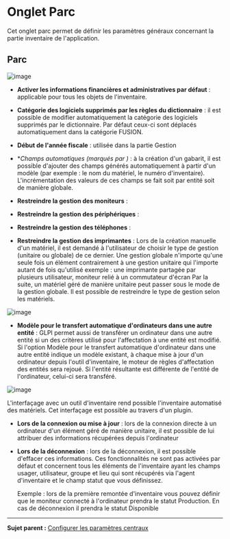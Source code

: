 Onglet Parc
===========

Cet onglet parc permet de définir les paramètres généraux concernant la partie inventaire de l'application.

Parc
----------------
![image](docs/image/configparc.png)

- **Activer les informations financières et administratives par défaut** : applicable pour tous les objets de l'inventaire.

- **Catégorie des logiciels supprimés par les règles du dictionnaire** : il est possible de modifier automatiquement la catégorie des logiciels supprimés par le dictionnaire. Par défaut ceux-ci sont déplacés automatiquement dans la catégorie FUSION.

- **Début de l'année fiscale** :  utilisée dans la partie Gestion

- **Champs automatiques (marqués par *)** : à la création d'un gabarit, il est possible d'ajouter des champs générés automatiquement à partir d'un modèle (par exemple : le nom du matériel, le numéro d'inventaire). L'incrémentation des valeurs de ces champs se fait soit par entité soit de manière globale.

- **Restreindre la gestion des moniteurs** :
- **Restreindre la gestion des périphériques** :
- **Restreindre la gestion des téléphones** :
- **Restreindre la gestion des imprimantes** :
Lors de la création manuelle d'un matériel, il est demandé à l'utilisateur de choisir le type de gestion (unitaire ou globale) de ce dernier. Une gestion globale n'importe qu'une seule fois un élément contrairement à une gestion unitaire qui l'importe autant de fois qu'utilisé 
    exemple :  une imprimante partagée par plusieurs utilisateur, moniteur relié à un commutateur d'écran
Par la suite, un matériel géré de manière unitaire peut passer sous le mode de la gestion globale. Il est possible de restreindre le type de gestion selon les matériels.


![image](docs/image/configtransfert.png)

- **Modèle pour le transfert automatique d'ordinateurs dans une autre entité** : GLPI permet aussi de transférer un ordinateur dans une autre entité si un des critères utilisé pour l'affectation à une entité est modifié. 
Si l'option Modèle pour le transfert automatique d'ordinateur dans une autre entité indique un modèle existant, à chaque mise à jour d'un ordinateur depuis l'outil d'inventaire, le moteur de règles d'affectation des entités sera rejoué. Si l'entité résultante est différente de l'entité de l'ordinateur, celui-ci sera transféré.


![image](docs/image/configpc.png)

L'interfaçage avec un outil d'inventaire rend possible l'inventaire automatisé des matériels. Cet interfaçage est possible au travers d'un plugin.

- **Lors de la connexion ou mise à jour** : lors de la connexion directe à un ordinateur d'un élément géré de manière unitaire, il est possible de lui attribuer des informations récupérées depuis l'ordinateur
- **Lors de la déconnexion** : lors de la déconnexion, il est possible d'effacer ces informations. 
Ces fonctionnalités ne sont pas activées par défaut et concernent tous les éléments de l'inventaire ayant les champs usager, utilisateur, groupe et lieu qui sont récupérés via l'agent d'inventaire et le champ statut que vous définissez.

   Exemple : lors de la première remontée d'inventaire vous pouvez définir que le moniteur connecté à l'ordinateur prendra le statut Production. En cas de déconnexion il prendra le statut Disponible

-----
**Sujet parent :** [Configurer les paramètres centraux](08_Module_Configuration/06_Générale/01_Configures_les_paramètres_centraux.md)